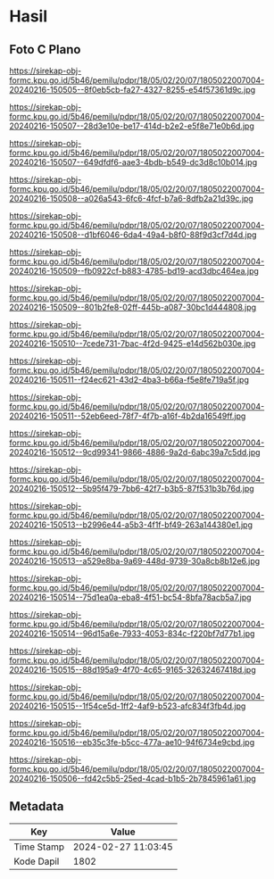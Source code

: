 # Hasil

## Foto C Plano

https://sirekap-obj-formc.kpu.go.id/5b46/pemilu/pdpr/18/05/02/20/07/1805022007004-20240216-150505--8f0eb5cb-fa27-4327-8255-e54f57361d9c.jpg

https://sirekap-obj-formc.kpu.go.id/5b46/pemilu/pdpr/18/05/02/20/07/1805022007004-20240216-150507--28d3e10e-be17-414d-b2e2-e5f8e71e0b6d.jpg

https://sirekap-obj-formc.kpu.go.id/5b46/pemilu/pdpr/18/05/02/20/07/1805022007004-20240216-150507--649dfdf6-aae3-4bdb-b549-dc3d8c10b014.jpg

https://sirekap-obj-formc.kpu.go.id/5b46/pemilu/pdpr/18/05/02/20/07/1805022007004-20240216-150508--a026a543-6fc6-4fcf-b7a6-8dfb2a21d39c.jpg

https://sirekap-obj-formc.kpu.go.id/5b46/pemilu/pdpr/18/05/02/20/07/1805022007004-20240216-150508--d1bf6046-6da4-49a4-b8f0-88f9d3cf7d4d.jpg

https://sirekap-obj-formc.kpu.go.id/5b46/pemilu/pdpr/18/05/02/20/07/1805022007004-20240216-150509--fb0922cf-b883-4785-bd19-acd3dbc464ea.jpg

https://sirekap-obj-formc.kpu.go.id/5b46/pemilu/pdpr/18/05/02/20/07/1805022007004-20240216-150509--801b2fe8-02ff-445b-a087-30bc1d444808.jpg

https://sirekap-obj-formc.kpu.go.id/5b46/pemilu/pdpr/18/05/02/20/07/1805022007004-20240216-150510--7cede731-7bac-4f2d-9425-e14d562b030e.jpg

https://sirekap-obj-formc.kpu.go.id/5b46/pemilu/pdpr/18/05/02/20/07/1805022007004-20240216-150511--f24ec621-43d2-4ba3-b66a-f5e8fe719a5f.jpg

https://sirekap-obj-formc.kpu.go.id/5b46/pemilu/pdpr/18/05/02/20/07/1805022007004-20240216-150511--52eb6eed-78f7-4f7b-a16f-4b2da16549ff.jpg

https://sirekap-obj-formc.kpu.go.id/5b46/pemilu/pdpr/18/05/02/20/07/1805022007004-20240216-150512--9cd99341-9866-4886-9a2d-6abc39a7c5dd.jpg

https://sirekap-obj-formc.kpu.go.id/5b46/pemilu/pdpr/18/05/02/20/07/1805022007004-20240216-150512--5b95f479-7bb6-42f7-b3b5-87f531b3b76d.jpg

https://sirekap-obj-formc.kpu.go.id/5b46/pemilu/pdpr/18/05/02/20/07/1805022007004-20240216-150513--b2996e44-a5b3-4f1f-bf49-263a144380e1.jpg

https://sirekap-obj-formc.kpu.go.id/5b46/pemilu/pdpr/18/05/02/20/07/1805022007004-20240216-150513--a529e8ba-9a69-448d-9739-30a8cb8b12e6.jpg

https://sirekap-obj-formc.kpu.go.id/5b46/pemilu/pdpr/18/05/02/20/07/1805022007004-20240216-150514--75d1ea0a-eba8-4f51-bc54-8bfa78acb5a7.jpg

https://sirekap-obj-formc.kpu.go.id/5b46/pemilu/pdpr/18/05/02/20/07/1805022007004-20240216-150514--96d15a6e-7933-4053-834c-f220bf7d77b1.jpg

https://sirekap-obj-formc.kpu.go.id/5b46/pemilu/pdpr/18/05/02/20/07/1805022007004-20240216-150515--88d195a9-4f70-4c65-9165-32632467418d.jpg

https://sirekap-obj-formc.kpu.go.id/5b46/pemilu/pdpr/18/05/02/20/07/1805022007004-20240216-150515--1f54ce5d-1ff2-4af9-b523-afc834f3fb4d.jpg

https://sirekap-obj-formc.kpu.go.id/5b46/pemilu/pdpr/18/05/02/20/07/1805022007004-20240216-150516--eb35c3fe-b5cc-477a-ae10-94f6734e9cbd.jpg

https://sirekap-obj-formc.kpu.go.id/5b46/pemilu/pdpr/18/05/02/20/07/1805022007004-20240216-150506--fd42c5b5-25ed-4cad-b1b5-2b7845961a61.jpg


## Metadata

| Key        | Value               |
| ---------- | ------------------- |
| Time Stamp | 2024-02-27 11:03:45 |
| Kode Dapil | 1802                |




